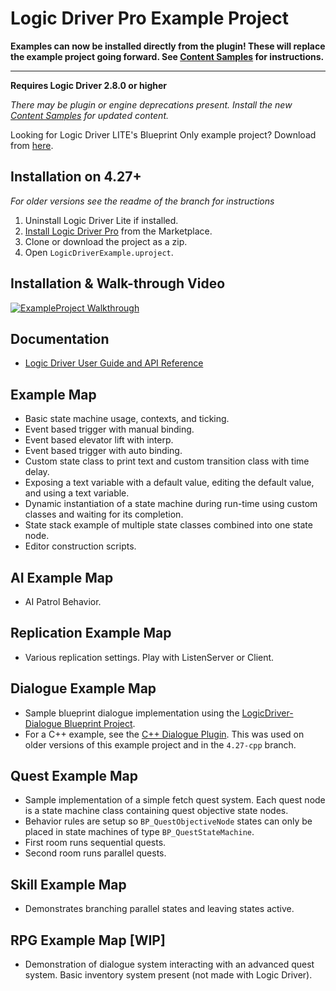 # Logic Driver Pro Example Project

**Examples can now be installed directly from the plugin! These will replace the example project going forward.
See [Content Samples](https://logicdriver.com/docs/guides/contentsamples/) for instructions.**

---

**Requires Logic Driver 2.8.0 or higher**

*There may be plugin or engine deprecations present. Install the new [Content Samples](https://logicdriver.com/docs/guides/contentsamples/) for updated content.*

Looking for Logic Driver LITE's Blueprint Only example project? Download from [here](https://logicdriver.com/liteexample).

## Installation on 4.27+
*For older versions see the readme of the branch for instructions*

1. Uninstall Logic Driver Lite if installed.
1. [Install Logic Driver Pro](https://logicdriver.com/docs/pages/installation/) from the Marketplace.
1. Clone or download the project as a zip.
1. Open `LogicDriverExample.uproject`.
        
## Installation & Walk-through Video

[![ExampleProject Walkthrough](https://img.youtube.com/vi/fOvyPBi_LM8/0.jpg)](https://www.youtube.com/watch?v=fOvyPBi_LM8)

## Documentation

- [Logic Driver User Guide and API Reference](https://logicdriver.com/docs/)

## Example Map

- Basic state machine usage, contexts, and ticking.
- Event based trigger with manual binding.
- Event based elevator lift with interp.
- Event based trigger with auto binding.
- Custom state class to print text and custom transition class with time delay.
- Exposing a text variable with a default value, editing the default value, and using a text variable.
- Dynamic instantiation of a state machine during run-time using custom classes and waiting for its completion.
- State stack example of multiple state classes combined into one state node.
- Editor construction scripts.

## AI Example Map

- AI Patrol Behavior.

## Replication Example Map

- Various replication settings. Play with ListenServer or Client.

## Dialogue Example Map

- Sample blueprint dialogue implementation using the [LogicDriver-Dialogue Blueprint Project](https://github.com/Recursoft/LogicDriver-DialogueExample).
- For a C++ example, see the [C++ Dialogue Plugin](https://github.com/Recursoft/LogicDriver-Dialogue). This was used on older versions of this example project and in the `4.27-cpp` branch.

## Quest Example Map

- Sample implementation of a simple fetch quest system. Each quest node is a state machine class containing  quest objective state nodes.
- Behavior rules are setup so `BP_QuestObjectiveNode` states can only be placed in state machines of type `BP_QuestStateMachine`.
- First room runs sequential quests.
- Second room runs parallel quests.

## Skill Example Map

- Demonstrates branching parallel states and leaving states active.

## RPG Example Map [WIP]

- Demonstration of dialogue system interacting with an advanced quest system. Basic inventory system present (not made with Logic Driver).
